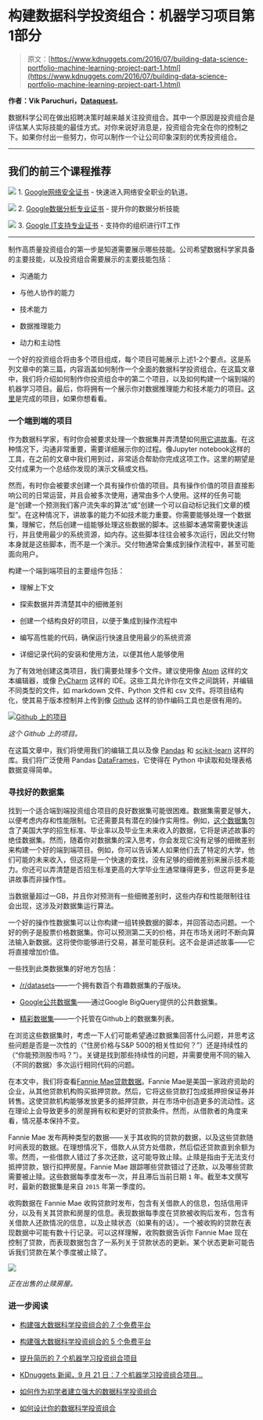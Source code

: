 # 构建数据科学投资组合：机器学习项目第1部分

> 原文：[https://www.kdnuggets.com/2016/07/building-data-science-portfolio-machine-learning-project-part-1.html](https://www.kdnuggets.com/2016/07/building-data-science-portfolio-machine-learning-project-part-1.html)

**作者：Vik Paruchuri，[Dataquest](https://www.dataquest.io/)**。

数据科学公司在做出招聘决策时越来越关注投资组合。其中一个原因是投资组合是评估某人实际技能的最佳方式。对你来说好消息是，投资组合完全在你的控制之下。如果你付出一些努力，你可以制作一个让公司印象深刻的优秀投资组合。

* * *

## 我们的前三个课程推荐

![](../Images/0244c01ba9267c002ef39d4907e0b8fb.png) 1\. [Google网络安全证书](https://www.kdnuggets.com/google-cybersecurity) - 快速进入网络安全职业的轨道。

![](../Images/e225c49c3c91745821c8c0368bf04711.png) 2\. [Google数据分析专业证书](https://www.kdnuggets.com/google-data-analytics) - 提升你的数据分析技能

![](../Images/0244c01ba9267c002ef39d4907e0b8fb.png) 3\. [Google IT支持专业证书](https://www.kdnuggets.com/google-itsupport) - 支持你的组织进行IT工作

* * *

制作高质量投资组合的第一步是知道需要展示哪些技能。公司希望数据科学家具备的主要技能，以及投资组合需要展示的主要技能包括：

+   沟通能力

+   与他人协作的能力

+   技术能力

+   数据推理能力

+   动力和主动性

一个好的投资组合将由多个项目组成，每个项目可能展示上述1-2个要点。这是系列文章中的第三篇，内容涵盖如何制作一个全面的数据科学投资组合。在这篇文章中，我们将介绍如何制作你投资组合中的第二个项目，以及如何构建一个端到端的机器学习项目。最后，你将拥有一个展示你对数据推理能力和技术能力的项目。[这里](https://github.com/dataquestio/loan-prediction)是完成的项目，如果你想看看。

### 一个端到端的项目

作为数据科学家，有时你会被要求处理一个数据集并弄清楚如何[用它讲故事](https://www.dataquest.io/blog/data-science-portfolio-project/)。在这种情况下，沟通非常重要，需要详细展示你的过程。像Jupyter notebook这样的工具，在之前的文章中我们用到过，非常适合帮助你完成这项工作。这里的期望是交付成果为一个总结你发现的演示文稿或文档。

然而，有时你会被要求创建一个具有操作价值的项目。具有操作价值的项目直接影响公司的日常运营，并且会被多次使用，通常由多个人使用。这样的任务可能是“创建一个预测我们客户流失率的算法”或“创建一个可以自动标记我们文章的模型”。在这种情况下，讲故事的能力不如技术能力重要。你需要能够处理一个数据集，理解它，然后创建一组能够处理这些数据的脚本。这些脚本通常需要快速运行，并且使用最少的系统资源，如内存。这些脚本往往会被多次运行，因此交付物本身就是这些脚本，而不是一个演示。交付物通常会集成到操作流程中，甚至可能面向用户。

构建一个端到端项目的主要组件包括：

+   理解上下文

+   探索数据并弄清楚其中的细微差别

+   创建一个结构良好的项目，以便于集成到操作流程中

+   编写高性能的代码，确保运行快速且使用最少的系统资源

+   详细记录代码的安装和使用方法，以便其他人能够使用

为了有效地创建这类项目，我们需要处理多个文件。建议使用像 [Atom](https://atom.io/) 这样的文本编辑器，或像 [PyCharm](https://www.jetbrains.com/pycharm/) 这样的 IDE。这些工具允许你在文件之间跳转，并编辑不同类型的文件，如 markdown 文件、Python 文件和 csv 文件。将项目结构化，使其易于版本控制并上传到像 [Github](https://github.com/) 这样的协作编码工具也是很有用的。

[![Github 上的项目](../Images/61d773618756164b121575c364e24803.png)](https://www.dataquest.io/blog/images/end_to_end/github.png)

*这个 Github 上的项目。*

在这篇文章中，我们将使用我们的编辑工具以及像 [Pandas](http://pandas.pydata.org/) 和 [scikit-learn](http://scikit-learn.org/) 这样的库。我们将广泛使用 Pandas [DataFrames](http://pandas.pydata.org/pandas-docs/stable/generated/pandas.DataFrame.html)，它使得在 Python 中读取和处理表格数据变得简单。

### 寻找好的数据集

找到一个适合端到端投资组合项目的良好数据集可能很困难。数据集需要足够大，以便考虑内存和性能限制。它还需要具有潜在的操作实用性。例如，[这个数据集](https://collegescorecard.ed.gov/data/)包含了美国大学的招生标准、毕业率以及毕业生未来收入的数据，它将是讲述故事的绝佳数据集。然而，随着你对数据集的深入思考，你会发现它没有足够的细微差别来构建一个好的端到端项目。例如，你可以告诉某人如果他们去了特定的大学，他们可能的未来收入，但这将是一个快速的查找，没有足够的细微差别来展示技术能力。你还可以弄清楚是否招生标准更高的大学毕业生通常赚得更多，但这将更多是讲故事而非操作性。

当数据量超过一GB，并且你对预测有一些细微差别时，这些内存和性能限制往往会出现，这涉及对数据集运行算法。

一个好的操作性数据集可以让你构建一组转换数据的脚本，并回答动态问题。一个好的例子是股票价格数据集。你可以预测第二天的价格，并在市场关闭时不断向算法输入新数据。这将使你能够进行交易，甚至可能获利。这不会是讲述故事——它将直接增加价值。

一些找到此类数据集的好地方包括：

+   [/r/datasets](https://reddit.com/r/datasets)——一个拥有数百个有趣数据集的子版块。

+   [Google公共数据集](https://cloud.google.com/bigquery/public-data/#usa-names)——通过Google BigQuery提供的公共数据集。

+   [精彩数据集](https://github.com/caesar0301/awesome-public-datasets)——一个托管在Github上的数据集列表。

在浏览这些数据集时，考虑一下人们可能希望通过数据集回答什么问题，并思考这些问题是否是一次性的（“住房价格与S&P 500的相关性如何？”）还是持续性的（“你能预测股市吗？”）。关键是找到那些持续性的问题，并需要使用不同的输入（不同的数据）多次运行相同代码的问题。

在本文中，我们将查看[Fannie Mae贷款数据](http://www.fanniemae.com/portal/funding-the-market/data/loan-performance-data.html)。Fannie Mae是美国一家政府资助的企业，从其他贷款机构购买抵押贷款。然后，它将这些贷款打包成抵押担保证券并转售。这使贷款机构能够发放更多的抵押贷款，并在市场中创造更多的流动性。这在理论上会导致更多的房屋拥有权和更好的贷款条件。然而，从借款者的角度来看，情况基本保持不变。

Fannie Mae 发布两种类型的数据——关于其收购的贷款的数据，以及这些贷款随时间表现的数据。在理想情况下，借款人从贷方处借款，然后偿还贷款直到余额为零。然而，一些借款人错过了多次还款，这可能导致止赎。止赎是指由于无法支付抵押贷款，银行扣押房屋。Fannie Mae 跟踪哪些贷款错过了还款，以及哪些贷款需要被止赎。这些数据每季度发布一次，并且滞后当前日期 `1` 年。截至本文撰写时，最新的数据集是来自 `2015` 年第一季度的。

收购数据在 Fannie Mae 收购贷款时发布，包含有关借款人的信息，包括信用评分，以及有关其贷款和房屋的信息。表现数据每季度在贷款被收购后发布，包含有关借款人还款情况的信息，以及止赎状态（如果有的话）。一个被收购的贷款在表现数据中可能有数十行记录。可以这样理解，收购数据告诉你 Fannie Mae 现在控制了贷款，而表现数据包含了一系列关于贷款状态的更新。某个状态更新可能告诉我们贷款在某个季度被止赎了。

[![](../Images/524ad9ff28f403f7736ad59fe5f5995c.png)](止赎)

*正在出售的止赎房屋。*

### 进一步阅读

+   [构建强大数据科学投资组合的 7 个免费平台](https://www.kdnuggets.com/2022/10/7-free-platforms-building-strong-data-science-portfolio.html)

+   [构建强大数据科学投资组合的 5 个免费平台](https://www.kdnuggets.com/5-free-platforms-for-building-a-strong-data-science-portfolio)

+   [提升简历的 7 个机器学习投资组合项目](https://www.kdnuggets.com/2022/09/7-machine-learning-portfolio-projects-boost-resume.html)

+   [KDnuggets 新闻，9 月 21 日：7 个机器学习投资组合项目…](https://www.kdnuggets.com/2022/n37.html)

+   [如何作为初学者建立强大的数据科学投资组合](https://www.kdnuggets.com/2021/10/strong-data-science-portfolio-as-beginner.html)

+   [如何设计你的数据科学投资组合](https://www.kdnuggets.com/2022/01/design-data-science-portfolio.html)
